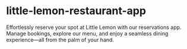 # little-lemon-restaurant-app
Effortlessly reserve your spot at Little Lemon with our reservations app. Manage bookings, explore our menu, and enjoy a seamless dining experience—all from the palm of your hand.
